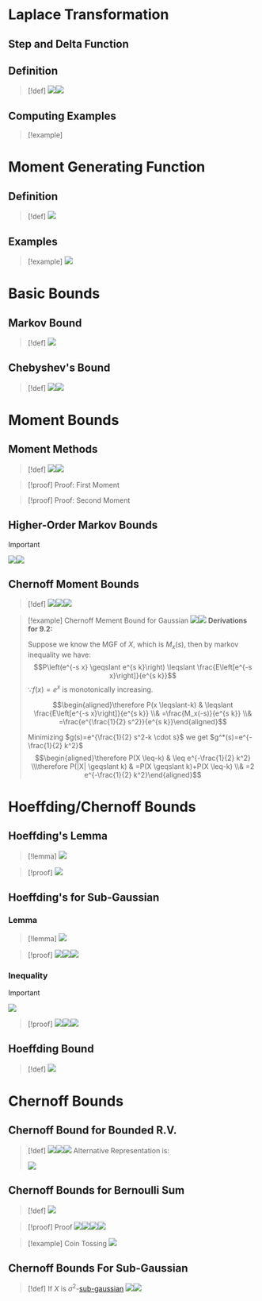 # Laplace Transformation
## Step and Delta Function



## Definition
> [!def]
> ![](Concentration_Inequalities&MGF.assets/image-20240127115312776.png)![](Concentration_Inequalities&MGF.assets/image-20240127115349811.png)



## Computing Examples
> [!example]
> 



# Moment Generating Function
## Definition
> [!def]
> ![](Concentration_Inequalities&MGF.assets/image-20240127150840198.png)

## Examples
> [!example]
> ![](Concentration_Inequalities&MGF.assets/image-20240127150916261.png)






# Basic Bounds
## Markov Bound
> [!def]
> ![](Concentration_Inequalities&MGF.assets/image-20240126212651711.png)


## Chebyshev's Bound
> [!def]
> ![](Concentration_Inequalities&MGF.assets/image-20240126212714417.png)![](Concentration_Inequalities&MGF.assets/image-20240126212724162.png)




# Moment Bounds
## Moment Methods
> [!def]
> ![](Concentration_Inequalities&MGF.assets/image-20240204112004630.png)![](Concentration_Inequalities&MGF.assets/image-20240126212941709.png)

> [!proof] Proof: First Moment

> [!proof] Proof: Second Moment



## Higher-Order Markov Bounds
> [!important]
> ![](Concentration_Inequalities&MGF.assets/image-20240204112603591.png)![](Concentration_Inequalities&MGF.assets/image-20240204112610570.png)




## Chernoff Moment Bounds
> [!def]
> ![](Concentration_Inequalities&MGF.assets/image-20240126212536464.png)![](Concentration_Inequalities&MGF.assets/image-20240126220850345.png)![](Concentration_Inequalities&MGF.assets/image-20240126220854410.png)

> [!example] Chernoff Mement Bound for Gaussian
> ![](Concentration_Inequalities&MGF.assets/image-20240127151024751.png)![](Concentration_Inequalities&MGF.assets/image-20240127151141756.png)
> **Derivations for 9.2:** 
> 
> Suppose we know the MGF of $X$, which is $M_x(s)$, then by markov inequality we have:
> $$P\left(e^{-s x} \geqslant e^{s k}\right) \leqslant \frac{E\left[e^{-s x}\right]}{e^{s k}}$$
> $\because f(x)=e^x$ is monotonically increasing.
> 
> $$\begin{aligned}\therefore P(x \leqslant-k) & \leqslant \frac{E\left[e^{-s x}\right]}{e^{s k}} \\& =\frac{M_x(-s)}{e^{s k}} \\& =\frac{e^{\frac{1}{2} s^2}}{e^{s k}}\end{aligned}$$
> 
> Minimizing $g(s)=e^{\frac{1}{2} s^2-k \cdot s}$ we get $g^*(s)=e^{-\frac{1}{2} k^2}$
> $$\begin{aligned}\therefore P(X \leq-k) & \leq e^{-\frac{1}{2} k^2} \\\therefore P(|X| \geqslant k) & =P(X \geqslant k)+P(X \leq-k) \\& =2 e^{-\frac{1}{2} k^2}\end{aligned}$$




# Hoeffding/Chernoff Bounds
## Hoeffding's Lemma
> [!lemma]
> ![](Concentration_Inequalities&MGF.assets/image-20240126220124239.png)

> [!proof]
> ![](Concentration_Inequalities&MGF.assets/image-20240126220132498.png)


## Hoeffding's for Sub-Gaussian
### Lemma 
> [!lemma]
> ![](Concentration_Inequalities&MGF.assets/8c2998f687b36fa43c1c4f80a8dffad8_MD5.jpeg)

> [!proof]
> ![](Concentration_Inequalities&MGF.assets/8b69bb2d9c227a946ddd96180e3fda1b_MD5.jpeg)![](Concentration_Inequalities&MGF.assets/1b553171512721d192c3dbe756cdf396_MD5.jpeg)![](Concentration_Inequalities&MGF.assets/f2787b5c5b19c3e612d00a879d73f272_MD5.jpeg)


### Inequality
> [!important]
> ![](Concentration_Inequalities&MGF.assets/f358015da82ab57627963cf73e5a7341_MD5.jpeg)

> [!proof]
> ![](Concentration_Inequalities&MGF.assets/2b9b991c89c61033c51bd26111d21a2e_MD5.jpeg)![](Concentration_Inequalities&MGF.assets/7fbe0dfe8a3f95ce21d727fb6b9de8e5_MD5.jpeg)![](Concentration_Inequalities&MGF.assets/7a6680989ccb94eec64c68b66de19160_MD5.jpeg)



## Hoeffding Bound
> [!def]
> ![](Concentration_Inequalities&MGF.assets/image-20240315224137932.png)








# Chernoff Bounds
## Chernoff Bound for Bounded R.V.
> [!def]
> ![](Concentration_Inequalities&MGF.assets/image-20240315224049086.png)![](Concentration_Inequalities&MGF.assets/image-20240315224116039.png)![](Concentration_Inequalities&MGF.assets/image-20240315224121063.png)
> Alternative Representation is:
> 
> ![](Concentration_Inequalities&MGF.assets/image-20240316123440549.png)





## Chernoff Bounds for Bernoulli Sum
> [!def]
> ![](Concentration_Inequalities&MGF.assets/image-20240316122806791.png)

> [!proof] Proof
> ![](Concentration_Inequalities&MGF.assets/image-20240316123350271.png)![](Concentration_Inequalities&MGF.assets/image-20240316123402131.png)![](Concentration_Inequalities&MGF.assets/image-20240316123408548.png)![](Concentration_Inequalities&MGF.assets/image-20240316123413420.png)

> [!example] Coin Tossing
> ![](Concentration_Inequalities&MGF.assets/image-20240316123007440.png)



## Chernoff Bounds For Sub-Gaussian
> [!def]
> If $X$ is $\sigma^2$-[sub-gaussian](../../../../Mathematics/NYU_Master_Program/DS-GA-1005/Sub-Gaussian.md) 
> ![](Concentration_Inequalities&MGF.assets/93e93519470edff48faf200cbdecfa20_MD5.jpeg)![](Concentration_Inequalities&MGF.assets/bdb32d9ebd549e569cca28e63bc6e9e7_MD5.jpeg)





